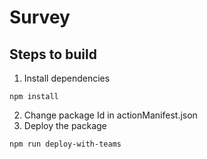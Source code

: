 # Survey

## Steps to build

1. Install dependencies
```
npm install
```
2. Change package Id in actionManifest.json
3. Deploy the package
```
npm run deploy-with-teams
```